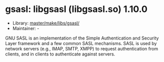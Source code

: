 # gsasl: libgsasl (libgsasl.so) 1.10.0
  - Library: [master/make/libs/gsasl/](https://github.com/Freetz-NG/freetz-ng/tree/master/make/libs/gsasl/)
  - Maintainer: -

GNU SASL is an implementation of the Simple Authentication and Security Layer framework and a few common SASL mechanisms. SASL is used by network servers (e.g., IMAP, SMTP, XMPP) to request authentication from clients, and in clients to authenticate against servers.
